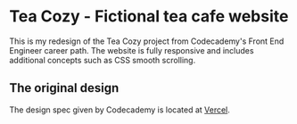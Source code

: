# Tea Cozy - Fictional tea cafe website

This is my redesign of the Tea Cozy project from Codecademy's Front End Engineer career path. The website is fully responsive and includes additional concepts such as CSS smooth scrolling.

## The original design

The design spec given by Codecademy is located at [Vercel](https://bit.ly/fem-vercel).
